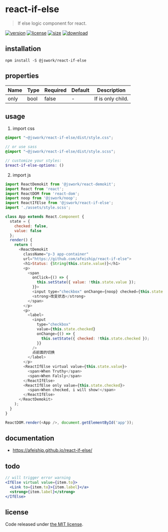 # react-if-else
> If else logic component for react.

[![version][version-image]][version-url]
[![license][license-image]][license-url]
[![size][size-image]][size-url]
[![download][download-image]][download-url]

## installation
```shell
npm install -S @jswork/react-if-else
```

## properties
| Name | Type | Required | Default | Description       |
| ---- | ---- | -------- | ------- | ----------------- |
| only | bool | false    | -       | If is only child. |


## usage
1. import css
  ```scss
  @import "~@jswork/react-if-else/dist/style.css";

  // or use sass
  @import "~@jswork/react-if-else/dist/style.scss";

  // customize your styles:
  $react-if-else-options: ()
  ```
2. import js
  ```js
  import ReactDemokit from '@jswork/react-demokit';
  import React from 'react';
  import ReactDOM from 'react-dom';
  import noop from '@jswork/noop';
  import ReactIfElse from '@jswork/react-if-else';
  import './assets/style.scss';

  class App extends React.Component {
    state = {
      checked: false,
      value: false
    };
    render() {
      return (
        <ReactDemokit
          className="p-3 app-container"
          url="https://github.com/afeiship/react-if-else">
          <h1>Status: {String(this.state.value)}</h1>
          <p>
            <span
              onClick={() => {
                this.setState({ value: !this.state.value });
              }}>
              <input type="checkbox" onChange={noop} checked={this.state.value} />
              <strong>改变状态</strong>
            </span>
          </p>
          <p>
            <label>
              <input
                type="checkbox"
                value={this.state.checked}
                onChange={() => {
                  this.setState({ checked: !this.state.checked });
                }}
              />
              点前面的切换
            </label>
          </p>
          <ReactIfElse virtual value={this.state.value}>
            <span>When Truthy</span>
            <span>When Falsly</span>
          </ReactIfElse>
          <ReactIfElse only value={this.state.checked}>
            <span>When checked, i will show!</span>
          </ReactIfElse>
        </ReactDemokit>
      );
    }
  }

  ReactDOM.render(<App />, document.getElementById('app'));

  ```

## documentation
- https://afeiship.github.io/react-if-else/

## todo
```jsx
// will trigger error warning
<IfElse virtual value={item.to}>
  <Link to={item.to}>{item.label}</a>
  <strong>{item.label}</strong>
</IfElse>
```

## license
Code released under [the MIT license](https://github.com/afeiship/react-if-else/blob/master/LICENSE.txt).

[version-image]: https://img.shields.io/npm/v/@jswork/react-if-else
[version-url]: https://npmjs.org/package/@jswork/react-if-else

[license-image]: https://img.shields.io/npm/l/@jswork/react-if-else
[license-url]: https://github.com/afeiship/react-if-else/blob/master/LICENSE.txt

[size-image]: https://img.shields.io/bundlephobia/minzip/@jswork/react-if-else
[size-url]: https://github.com/afeiship/react-if-else/blob/master/dist/react-if-else.min.js

[download-image]: https://img.shields.io/npm/dm/@jswork/react-if-else
[download-url]: https://www.npmjs.com/package/@jswork/react-if-else
